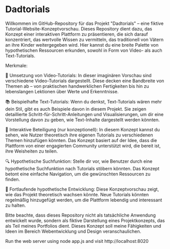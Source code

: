 # Dadtorials

Willkommen im GitHub-Repository für das Projekt "Dadtorials" – eine fiktive Tutorial-Website-Konzeptvorschau. Dieses Repository dient dazu, das Konzept einer interaktiven Plattform zu präsentieren, die sich darauf konzentriert, das wertvolle Wissen zu vermitteln, das traditionell von Vätern an ihre Kinder weitergegeben wird. Hier kannst du eine breite Palette von hypothetischen Ressourcen erkunden, sowohl in Form von Video- als auch Text-Tutorials.

Merkmale:

🎥 Umsetzung von Video-Tutorials: In dieser imaginären Vorschau sind verschiedene Video-Tutorials dargestellt. Diese decken eine Bandbreite von Themen ab – von praktischen handwerklichen Fertigkeiten bis hin zu lebenslangen Lektionen über Werte und Erkenntnisse.

📚 Beispielhafte Text-Tutorials: Wenn du denkst, Text-Tutorials wären mehr dein Stil, gibt es auch Beispiele davon in diesem Projekt. Sie zeigen detaillierte Schritt-für-Schritt-Anleitungen und Visualisierungen, um dir eine Vorstellung davon zu geben, wie Text-Inhalte dargestellt werden könnten.

🌱 Interaktive Beteiligung (nur konzeptionell): In diesem Konzept kannst du sehen, wie Nutzer theoretisch ihre eigenen Tutorials zu verschiedenen Themen hinzufügen könnten. Das Konzept basiert auf der Idee, dass die Plattform von einer engagierten Community unterstützt wird, die bereit ist, ihre Weisheiten zu teilen.

🔍 Hypothetische Suchfunktion: Stelle dir vor, wie Benutzer durch eine hypothetische Suchfunktion nach Tutorials stöbern könnten. Das Konzept betont eine einfache Navigation, um die gewünschten Ressourcen zu finden.

🚀 Fortlaufende hypothetische Entwicklung: Diese Konzeptvorschau zeigt, wie das Projekt theoretisch wachsen könnte. Neue Tutorials könnten regelmäßig hinzugefügt werden, um die Plattform lebendig und interessant zu halten.

Bitte beachte, dass dieses Repository nicht als tatsächliche Anwendung entwickelt wurde, sondern als fiktive Darstellung eines Projektkonzepts, das als Teil meines Portfolios dient. Dieses Konzept soll meine Fähigkeiten und Ideen im Bereich Webentwicklung und Design veranschaulichen.

Run the web server using node app.js and visit http://localhost:8020
